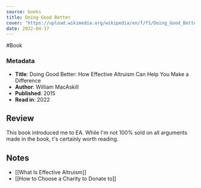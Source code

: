 ```yaml
---
source: books
title: Doing Good Better
cover: "https://upload.wikimedia.org/wikipedia/en/f/f1/Doing_Good_Better.jpg"
date: 2022-04-17
---
```


#Book 

### Metadata
- **Title**: Doing Good Better: How Effective Altruism Can Help You Make a Difference
- **Author**: William MacAskill
- **Published**: 2015
- **Read in**: 2022 
## Review
This book introduced me to EA. While I'm not 100% sold on all arguments made in the book, t's certainly worth reading. 
## Notes
- [[What Is Effective Altruism]]
- [[How to Choose a Charity to Donate to]]
